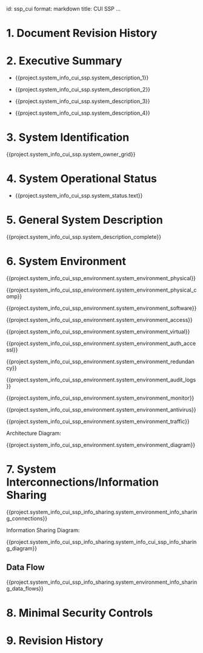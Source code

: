 id: ssp_cui
format: markdown
title: CUI SSP
...

# 1. Document Revision History


# 2. Executive Summary

* {{project.system_info_cui_ssp.system_description_1}}

* {{project.system_info_cui_ssp.system_description_2}}

* {{project.system_info_cui_ssp.system_description_3}}

* {{project.system_info_cui_ssp.system_description_4}}


# 3. System Identification

{{project.system_info_cui_ssp.system_owner_grid}}


# 4. System Operational Status

* {{project.system_info_cui_ssp.system_status.text}}


# 5. General System Description

{{project.system_info_cui_ssp.system_description_complete}}

# 6. System Environment

{{project.system_info_cui_ssp_environment.system_environment_physical}}

{{project.system_info_cui_ssp_environment.system_environment_physical_comp}}

{{project.system_info_cui_ssp_environment.system_environment_software}}

{{project.system_info_cui_ssp_environment.system_environment_access}}

{{project.system_info_cui_ssp_environment.system_environment_virtual}}

{{project.system_info_cui_ssp_environment.system_environment_auth_accessl}}

{{project.system_info_cui_ssp_environment.system_environment_redundancy}}

{{project.system_info_cui_ssp_environment.system_environment_audit_logs}}

{{project.system_info_cui_ssp_environment.system_environment_monitor}}

{{project.system_info_cui_ssp_environment.system_environment_antivirus}}

{{project.system_info_cui_ssp_environment.system_environment_traffic}}

Architecture Diagram:

{{project.system_info_cui_ssp_environment.system_environment_diagram}}


# 7. System Interconnections/Information Sharing

{{project.system_info_cui_ssp_info_sharing.system_environment_info_sharing_connections}}

Information Sharing Diagram:

{{project.system_info_cui_ssp_info_sharing.system_info_cui_ssp_info_sharing_diagram}}


## Data Flow

{{project.system_info_cui_ssp_info_sharing.system_environment_info_sharing_data_flows}}

# 8. Minimal Security Controls

# 9. Revision History


